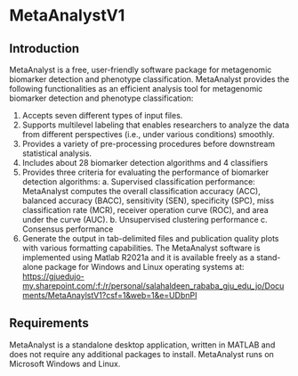 # MetaAnalystV1

## Introduction
MetaAnalyst is a free, user-friendly software package for metagenomic biomarker detection and phenotype classification. MetaAnalyst provides the following functionalities as an efficient analysis tool for metagenomic biomarker detection and phenotype classification:
1.	Accepts seven different types of input files.
2.	Supports multilevel labeling that enables researchers to analyze the data from different perspectives (i.e., under various conditions) smoothly. 
3.	Provides a variety of pre-processing procedures before downstream statistical analysis.
4.	Includes about 28 biomarker detection algorithms and 4 classifiers
5.	Provides three criteria for evaluating the performance of biomarker detection algorithms:
a.	Supervised classification performance: MetaAnalyst computes the overall classification accuracy (ACC), balanced accuracy (BACC), sensitivity (SEN), specificity (SPC), miss classification rate (MCR), receiver operation curve (ROC), and area under the curve (AUC).
b.	Unsupervised clustering performance
c.	Consensus performance
6.	Generate the output in tab-delimited files and publication quality plots with various formatting capabilities.
The MetaAnalyst software is implemented using Matlab R2021a and it is available freely as a stand-alone package for Windows and Linux operating systems at: https://gjuedujo-my.sharepoint.com/:f:/r/personal/salahaldeen_rababa_gju_edu_jo/Documents/MetaAnaylstV1?csf=1&web=1&e=UDbnPI 
## Requirements
MetaAnalyst is a standalone desktop application, written in MATLAB and does not require any additional packages to install. MetaAnalyst runs on Microsoft Windows and Linux.
